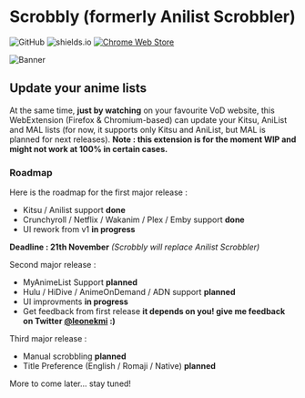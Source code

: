 # Scrobbly (formerly Anilist Scrobbler)

![GitHub](https://img.shields.io/github/license/leonekmi/anilist-scrobbler.svg)
![shields.io](https://img.shields.io/badge/browsers-chromium--based%2C%20firefox-green.svg)
[![Chrome Web Store](https://img.shields.io/chrome-web-store/v/bghcjdikmfopmhpgcocpgfefjppkfjpn.svg)](https://chrome.google.com/webstore/detail/scrobbly/bghcjdikmfopmhpgcocpgfefjppkfjpn)

![Banner](https://scrobbly.leonekmi.fr/banner_github.png)

## Update your anime lists

At the same time, **just by watching** on your favourite VoD website, this WebExtension (Firefox & Chromium-based) can update your Kitsu, AniList and MAL lists (for now, it supports only Kitsu and AniList, but MAL is planned for next releases).
**Note : this extension is for the moment WIP and might not work at 100% in certain cases.**

### Roadmap

Here is the roadmap for the first major release :
- Kitsu / Anilist support **done**
- Crunchyroll / Netflix / Wakanim / Plex / Emby support **done**
- UI rework from v1 **in progress**

**Deadline : 21th November**
*(Scrobbly will replace Anilist Scrobbler)*

Second major release :
- MyAnimeList Support **planned**
- Hulu / HiDive / AnimeOnDemand / ADN support **planned**
- UI improvments **in progress**
- Get feedback from first release **it depends on you! give me feedback on Twitter [@leonekmi](https://twitter.com/leonekmi) :)**

Third major release :
- Manual scrobbling **planned**
- Title Preference (English / Romaji / Native) **planned**

More to come later... stay tuned!
